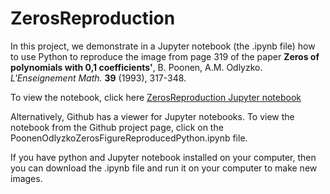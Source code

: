 # ZerosReproduction

In this project, we demonstrate in a Jupyter notebook (the .ipynb file) how to use Python to reproduce the image from page 319 of the paper
**Zeros of polynomials with 0,1 coefficients'**, B. Poonen, A.M. Odlyzko. *L'Enseignement Math.* **39** (1993), 317-348.

To view the notebook, click here 
<a href="jeremyallenjacobson.github.io/ZerosReproduction/PoonenOdlyzkoZerosFigureReproducedPython.html">ZerosReproduction Jupyter notebook </a>

Alternatively, Github has a viewer for Jupyter notebooks. To view the notebook from the Github project page, click on the PoonenOdlyzkoZerosFigureReproducedPython.ipynb file.

If you have python and Jupyter notebook installed on your computer, then you can download the .ipynb file and run it on your computer to make new images.

